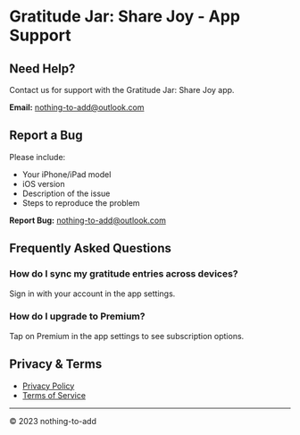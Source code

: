 # Gratitude Jar: Share Joy - App Support

## Need Help?
Contact us for support with the Gratitude Jar: Share Joy app.

**Email:** [nothing-to-add@outlook.com](mailto:nothing-to-add@outlook..com?subject=Gratitude%20Jar%20App%20Support)

## Report a Bug
Please include:
- Your iPhone/iPad model
- iOS version
- Description of the issue
- Steps to reproduce the problem

**Report Bug:** [nothing-to-add@outlook.com](mailto:nothing-to-add@outlook..com?subject=Gratitude%20Jar%20-%20Bug%20Report)

## Frequently Asked Questions

### How do I sync my gratitude entries across devices?
Sign in with your account in the app settings.

### How do I upgrade to Premium?
Tap on Premium in the app settings to see subscription options.

## Privacy & Terms
- [Privacy Policy](privacy-policy.md)
- [Terms of Service](terms-of-service.md)

---
© 2023 nothing-to-add
